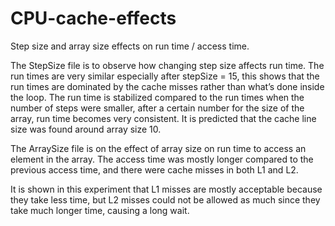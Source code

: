 # CPU-cache-effects
Step size and array size effects on run time / access time.


The StepSize file is to observe how changing step size affects run time.
The run times are very similar especially after stepSize = 15, this
shows that the run times are dominated by the cache misses rather than what’s done
inside the loop. 
The run time is stabilized compared to the run times when the number
of steps were smaller, after a certain number for the size of the array, run time becomes
very consistent. It is predicted that the cache line size was
found around array size 10.

The ArraySize file is on the effect of array size on run time to access an
element in the array. The access time was mostly longer compared to the previous
access time, and there were cache misses in both L1 and L2.

It is shown in this experiment that L1 misses are mostly acceptable because they
take less time, but L2 misses could not be allowed as much since they take much longer
time, causing a long wait.
